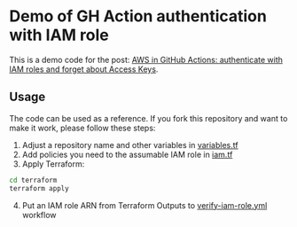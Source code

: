 # Demo of GH Action authentication with IAM role

This is a demo code for the post: [AWS in GitHub Actions: authenticate with IAM roles and forget about Access Keys](https://alexey-gnetko.com/posts/gh-actions-and-aws-with-oidc-and-terraform/).

## Usage

The code can be used as a reference. If you fork this repository and want to make it work, please follow these steps:

1. Adjust a repository name and other variables in [variables.tf](terraform/variables.tf)
2. Add policies you need to the assumable IAM role in [iam.tf](terraform/iam.tf)
3. Apply Terraform:
```bash
cd terraform
terraform apply
```
4. Put an IAM role ARN from Terraform Outputs to [verify-iam-role.yml](.github/workflows/verify-iam-role.yml) workflow

